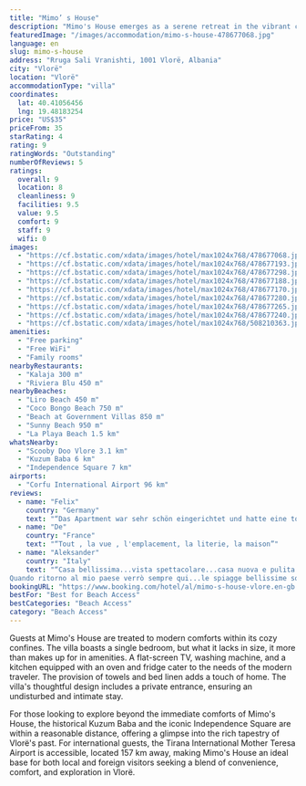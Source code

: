```yaml
---
title: "Mimo’ s House"
description: "Mimo's House emerges as a serene retreat in the vibrant city of Vlorë, strategically positioned just a short stroll from the pristine Liro Beach and within easy reach of the exclusive Beach at Government Villas."
featuredImage: "/images/accommodation/mimo-s-house-478677068.jpg"
language: en
slug: mimo-s-house
address: "Rruga Sali Vranishti, 1001 Vlorë, Albania"
city: "Vlorë"
location: "Vlorë"
accommodationType: "villa"
coordinates:
  lat: 40.41056456
  lng: 19.48183254
price: "US$35"
priceFrom: 35
starRating: 4
rating: 9
ratingWords: "Outstanding"
numberOfReviews: 5
ratings:
  overall: 9
  location: 8
  cleanliness: 9
  facilities: 9.5
  value: 9.5
  comfort: 9
  staff: 9
  wifi: 0
images:
  - "https://cf.bstatic.com/xdata/images/hotel/max1024x768/478677068.jpg?k=af96fd146af6c7ef4179bbe7a66f69a2949a546a5f0a5080012ec9d395824da4&o=&hp=1"
  - "https://cf.bstatic.com/xdata/images/hotel/max1024x768/478677193.jpg?k=5a44623309c78f8ef65fea6cdab1faba0e2a0008c4fce37c8b5b0195945f5ce0&o=&hp=1"
  - "https://cf.bstatic.com/xdata/images/hotel/max1024x768/478677298.jpg?k=132a89d6cec5f45c8be1e4c189813fc89993f89aed5936c8db2eb6228e02f792&o=&hp=1"
  - "https://cf.bstatic.com/xdata/images/hotel/max1024x768/478677188.jpg?k=692c7ce5f555db0d12dd9a77e4fe16f6c7f4d7abbdfe84c4b00b2cfc490d934e&o=&hp=1"
  - "https://cf.bstatic.com/xdata/images/hotel/max1024x768/478677170.jpg?k=a62eb73c521d1dfb7092b263e1b53823d458b2d77befaefef5dfc788b2427c99&o=&hp=1"
  - "https://cf.bstatic.com/xdata/images/hotel/max1024x768/478677280.jpg?k=64cf06d7f3b58c6835d0c637f6e1f84ab237d38fb27f33605513d7de6cd61d69&o=&hp=1"
  - "https://cf.bstatic.com/xdata/images/hotel/max1024x768/478677265.jpg?k=bbe4a5d6476f1c0be3e86283d8cc340fe866d5f91a1ccf1db3e118560e387959&o=&hp=1"
  - "https://cf.bstatic.com/xdata/images/hotel/max1024x768/478677240.jpg?k=42cc16be07d89227c0219c7baab2d5f24f075a3bfeec534804a071c0ad13e9df&o=&hp=1"
  - "https://cf.bstatic.com/xdata/images/hotel/max1024x768/508210363.jpg?k=18304e781c8695c66b2641258c8de0cad5d15529267d5ee1a81196af492238fe&o=&hp=1"
amenities:
  - "Free parking"
  - "Free WiFi"
  - "Family rooms"
nearbyRestaurants:
  - "Kalaja 300 m"
  - "Riviera Blu 450 m"
nearbyBeaches:
  - "Liro Beach 450 m"
  - "Coco Bongo Beach 750 m"
  - "Beach at Government Villas 850 m"
  - "Sunny Beach 950 m"
  - "La Playa Beach 1.5 km"
whatsNearby:
  - "Scooby Doo Vlore 3.1 km"
  - "Kuzum Baba 6 km"
  - "Independence Square 7 km"
airports:
  - "Corfu International Airport 96 km"
reviews:
  - name: "Felix"
    country: "Germany"
    text: "“Das Apartment war sehr schön eingerichtet und hatte eine tolle Aussicht aufs Meer. Der kleine Garten ums Haus lädt zum Wohlfühlen ein. Alles war sauber und die Küche war gut ausgestattet zum Kochen und Frühstück.”"
  - name: "De"
    country: "France"
    text: "“Tout , la vue , l'emplacement, la literie, la maison”"
  - name: "Aleksander"
    country: "Italy"
    text: "“Casa bellissima...vista spettacolare...casa nuova e pulita .... C'era tutto da lenzuola profumate bianche e asciugamani pozione tranquillo con parcheggio dentro
Quando ritorno al mio paese verrò sempre qui...le spiagge bellissime sono vicino le...”"
bookingURL: "https://www.booking.com/hotel/al/mimo-s-house-vlore.en-gb.html?aid=8035640"
bestFor: "Best for Beach Access"
bestCategories: "Beach Access"
category: "Beach Access"
---
```


Guests at Mimo's House are treated to modern comforts within its cozy confines. The villa boasts a single bedroom, but what it lacks in size, it more than makes up for in amenities. A flat-screen TV, washing machine, and a kitchen equipped with an oven and fridge cater to the needs of the modern traveler. The provision of towels and bed linen adds a touch of home. The villa's thoughtful design includes a private entrance, ensuring an undisturbed and intimate stay.

For those looking to explore beyond the immediate comforts of Mimo's House, the historical Kuzum Baba and the iconic Independence Square are within a reasonable distance, offering a glimpse into the rich tapestry of Vlorë's past. For international guests, the Tirana International Mother Teresa Airport is accessible, located 157 km away, making Mimo's House an ideal base for both local and foreign visitors seeking a blend of convenience, comfort, and exploration in Vlorë.